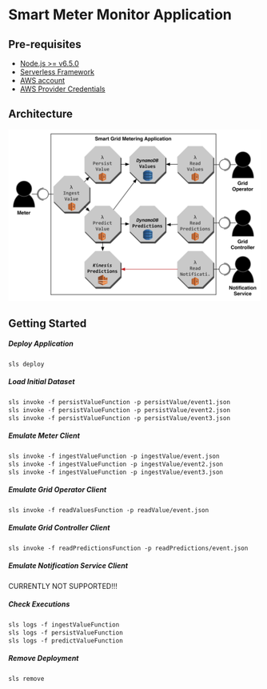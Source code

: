 # Smart Meter Monitor Application

## Pre-requisites
+ [Node.js >= v6.5.0](https://nodejs.org/en/)
+ [Serverless Framework](https://serverless.com/)
+ [AWS account](https://aws.amazon.com/)
+ [AWS Provider Credentials](https://serverless.comaws )

## Architecture

![SMGA Architecture](./documentation/sgma-architecture.jpg)

## Getting Started

##### Deploy Application
```
sls deploy
```

##### Load Initial Dataset
```
sls invoke -f persistValueFunction -p persistValue/event1.json
sls invoke -f persistValueFunction -p persistValue/event2.json
sls invoke -f persistValueFunction -p persistValue/event3.json
```

##### Emulate Meter Client
```
sls invoke -f ingestValueFunction -p ingestValue/event.json
sls invoke -f ingestValueFunction -p ingestValue/event2.json
sls invoke -f ingestValueFunction -p ingestValue/event3.json
```

##### Emulate Grid Operator Client
```
sls invoke -f readValuesFunction -p readValue/event.json
```

##### Emulate Grid Controller Client
```
sls invoke -f readPredictionsFunction -p readPredictions/event.json
```

##### Emulate Notification Service Client
CURRENTLY NOT SUPPORTED!!!

##### Check Executions
```
sls logs -f ingestValueFunction
sls logs -f persistValueFunction
sls logs -f predictValueFunction
```

##### Remove Deployment
```
sls remove
```